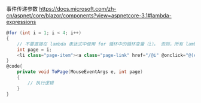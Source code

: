事件传递参数 https://docs.microsoft.com/zh-cn/aspnet/core/blazor/components?view=aspnetcore-3.1#lambda-expressions
```csharp
@for (int i = 1; i < 4; i++)
{
    // 不要直接在 lambda 表达式中使用 for 循环中的循环变量（i）。 否则，所有 lambda 表达式都将使用相同的变量，导致 i的值在所有 lambda 中都相同。 始终捕获其在本地变量中的值（在前面的示例中为buttonNumber），然后使用它。
    int page = i;
    <li class="page-item"><a class="page-link" href="/@i" @onclick="@(e=>ToPage(e, page))">@i</a></li>
}
@code{
    private void ToPage(MouseEventArgs e, int page)
    {
        // 执行逻辑
    }
}
```